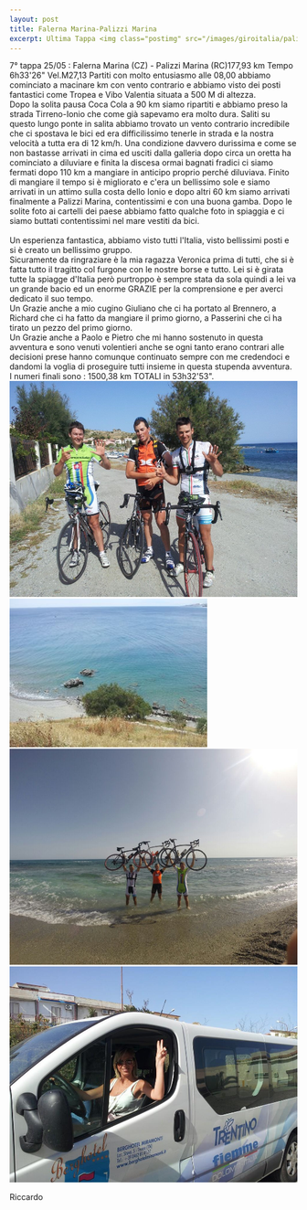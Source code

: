 ```yaml
---
layout: post
title: Falerna Marina-Palizzi Marina
excerpt: Ultima Tappa <img class="postimg" src="/images/giroitalia/palizziArrivo.jpg">
---
```

7° tappa 25/05 : Falerna Marina (CZ) - Palizzi Marina (RC)177,93 km Tempo 6h33'26" Vel.M27,13
Partiti con molto entusiasmo alle 08,00 abbiamo cominciato a macinare km con vento contrario e abbiamo visto dei posti fantastici come Tropea e Vibo Valentia situata a 500 M di altezza.<br>
Dopo la solita pausa Coca Cola a 90 km siamo ripartiti e abbiamo preso la strada Tirreno-Ionio che come già sapevamo era molto dura. Saliti su questo lungo ponte in salita abbiamo trovato un vento contrario incredibile che ci spostava le bici ed era difficilissimo tenerle in strada e la nostra velocità a tutta era di 12 km/h. Una condizione davvero durissima e come se non bastasse arrivati in cima ed usciti dalla galleria dopo circa un oretta ha cominciato a diluviare e finita la discesa ormai bagnati fradici ci siamo fermati dopo 110 km a mangiare in anticipo proprio perché diluviava. Finito di mangiare il tempo si è migliorato e c'era un bellissimo sole e siamo arrivati in un attimo sulla costa dello Ionio e dopo altri 60 km siamo arrivati finalmente a Palizzi Marina, contentissimi e con una buona gamba. Dopo le solite foto ai cartelli dei paese abbiamo fatto qualche foto in spiaggia e ci siamo buttati contentissimi nel mare vestiti da bici.<br>
<br>
Un esperienza fantastica, abbiamo visto tutti l'Italia, visto bellissimi posti e si è creato un bellissimo gruppo.<br>
Sicuramente da ringraziare è la mia ragazza Veronica prima di tutti, che si è fatta tutto il tragitto col furgone con le nostre borse e tutto. Lei si è girata tutte la spiagge d'Italia però purtroppo è sempre stata da sola quindi a lei va un grande bacio ed un enorme GRAZIE per la comprensione e per averci dedicato il suo tempo.<br>
Un Grazie anche a mio cugino Giuliano che ci ha portato al Brennero, a Richard che ci ha fatto da mangiare il primo giorno, a Passerini che ci ha tirato un pezzo del primo giorno.<br>
Un Grazie anche a Paolo e Pietro che mi hanno sostenuto in questa avventura e sono venuti volentieri anche se ogni tanto erano contrari alle decisioni prese hanno comunque continuato sempre con me credendoci e dandomi la voglia di proseguire tutti insieme in questa stupenda avventura.<br>
I numeri finali sono : 1500,38 km TOTALI in 53h32'53".<br>
<a href="/images/giroitalia/palizziArrivo.jpg"><img class="postimg" src="/images/giroitalia/palizziArrivo.jpg"></a>
<a href="/images/giroitalia/palizzi.jpg"><img class="postimg" src="/images/giroitalia/palizzi.jpg"></a>
<a href="/images/giroitalia/mare.jpg"><img class="postimg" src="/images/giroitalia/mare.jpg"></a>
<a href="/images/giroitalia/veronica.jpg"><img class="postimg" src="/images/giroitalia/veronica.jpg"></a>

Riccardo 
